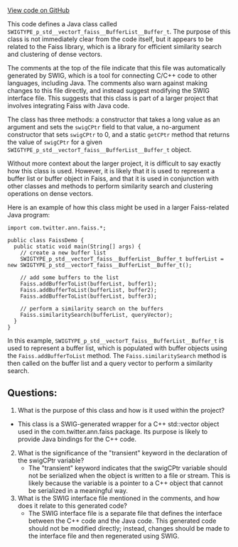 [View code on GitHub](https://github.com/misbahsy/the-algorithm/ann/src/main/java/com/twitter/ann/faiss/swig/SWIGTYPE_p_std__vectorT_faiss__BufferList__Buffer_t.java)

This code defines a Java class called `SWIGTYPE_p_std__vectorT_faiss__BufferList__Buffer_t`. The purpose of this class is not immediately clear from the code itself, but it appears to be related to the Faiss library, which is a library for efficient similarity search and clustering of dense vectors. 

The comments at the top of the file indicate that this file was automatically generated by SWIG, which is a tool for connecting C/C++ code to other languages, including Java. The comments also warn against making changes to this file directly, and instead suggest modifying the SWIG interface file. This suggests that this class is part of a larger project that involves integrating Faiss with Java code.

The class has three methods: a constructor that takes a long value as an argument and sets the `swigCPtr` field to that value, a no-argument constructor that sets `swigCPtr` to 0, and a static `getCPtr` method that returns the value of `swigCPtr` for a given `SWIGTYPE_p_std__vectorT_faiss__BufferList__Buffer_t` object. 

Without more context about the larger project, it is difficult to say exactly how this class is used. However, it is likely that it is used to represent a buffer list or buffer object in Faiss, and that it is used in conjunction with other classes and methods to perform similarity search and clustering operations on dense vectors. 

Here is an example of how this class might be used in a larger Faiss-related Java program:

```
import com.twitter.ann.faiss.*;

public class FaissDemo {
  public static void main(String[] args) {
    // create a new buffer list
    SWIGTYPE_p_std__vectorT_faiss__BufferList__Buffer_t bufferList = new SWIGTYPE_p_std__vectorT_faiss__BufferList__Buffer_t();

    // add some buffers to the list
    Faiss.addBufferToList(bufferList, buffer1);
    Faiss.addBufferToList(bufferList, buffer2);
    Faiss.addBufferToList(bufferList, buffer3);

    // perform a similarity search on the buffers
    Faiss.similaritySearch(bufferList, queryVector);
  }
}
``` 

In this example, `SWIGTYPE_p_std__vectorT_faiss__BufferList__Buffer_t` is used to represent a buffer list, which is populated with buffer objects using the `Faiss.addBufferToList` method. The `Faiss.similaritySearch` method is then called on the buffer list and a query vector to perform a similarity search.
## Questions: 
 1. What is the purpose of this class and how is it used within the project?
   - This class is a SWIG-generated wrapper for a C++ std::vector object used in the com.twitter.ann.faiss package. Its purpose is likely to provide Java bindings for the C++ code.
2. What is the significance of the "transient" keyword in the declaration of the swigCPtr variable?
   - The "transient" keyword indicates that the swigCPtr variable should not be serialized when the object is written to a file or stream. This is likely because the variable is a pointer to a C++ object that cannot be serialized in a meaningful way.
3. What is the SWIG interface file mentioned in the comments, and how does it relate to this generated code?
   - The SWIG interface file is a separate file that defines the interface between the C++ code and the Java code. This generated code should not be modified directly; instead, changes should be made to the interface file and then regenerated using SWIG.